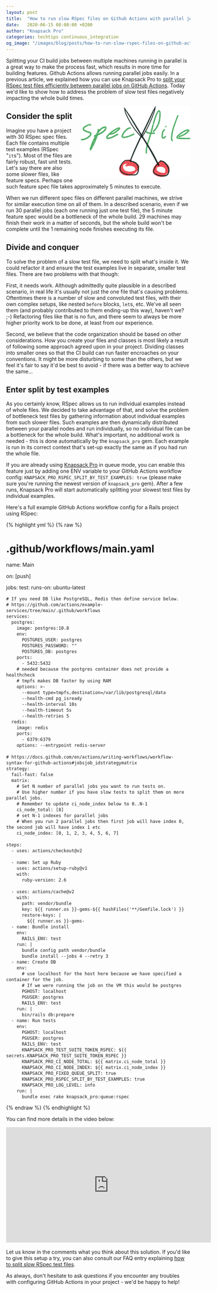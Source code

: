 ```yaml
---
layout: post
title:  "How to run slow RSpec files on Github Actions with parallel jobs by doing an auto split of the spec file by test examples"
date:   2020-06-15 08:00:00 +0200
author: "Knapsack Pro"
categories: techtips continuous_integration
og_image: "/images/blog/posts/how-to-run-slow-rspec-files-on-github-actions-with-parallel-jobs-by-doing-an-auto-split-of-the-spec-file-by-test-examples/cut-spec-file.jpeg"
---
```


Splitting your CI build jobs between multiple machines running in parallel is a great way to make the process fast, which results in more time for building features. Github Actions allows running parallel jobs easily. In a previous article, we explained how you can use Knapsack Pro to [split your RSpec test files efficiently between parallel jobs on GitHub Actions](/2019/how-to-run-rspec-on-github-actions-for-ruby-on-rails-app-using-parallel-jobs). Today we'd like to show how to address the problem of slow test files negatively impacting the whole build times.

<img src="/images/blog/posts/how-to-run-slow-rspec-files-on-github-actions-with-parallel-jobs-by-doing-an-auto-split-of-the-spec-file-by-test-examples/cut-spec-file.jpeg" style="width:300px;margin-left: 15px;float:right;" alt="GitHub, Actions, RSpec, spec file, test file, cut, scissors" />

## Consider the split

Imagine you have a project with 30 RSpec spec files. Each file contains multiple test examples (RSpec "`it`s"). Most of the files are fairly robust, fast unit tests. Let's say there are also some slower files, like feature specs. Perhaps one such feature spec file takes approximately 5 minutes to execute.

When we run different spec files on different parallel machines, we strive for similar execution time on all of them. In a described scenario, even if we run 30 parallel jobs (each one running just one test file), the 5 minute feature spec would be a bottleneck of the whole build. 29 machines may finish their work in a matter of seconds, but the whole build won't be complete until the 1 remaining node finishes executing its file.

## Divide and conquer

To solve the problem of a slow test file, we need to split what's inside it. We could refactor it and ensure the test examples live in separate, smaller test files. There are two problems with that though:

First, it needs work. Although admittedly quite plausible in a described scenario, in real life it's usually not just the one file that's causing problems. Oftentimes there is a number of slow and convoluted test files, with their own complex setups, like nested `before` blocks, `let`s, etc. We've all seen them (and probably contributed to them ending-up this way), haven't we? ;-) Refactoring files like that is no fun, and there seem to always be more higher priority work to be done, at least from our experience.

Second, we believe that the code organization should be based on other considerations. How you create your files and classes is most likely a result of following some approach agreed upon in your project. Dividing classes into smaller ones so that the CI build can run faster encroaches on your conventions. It might be more disturbing to some than the others, but we feel it's fair to say it'd be best to avoid - if there was a better way to achieve the same...

## Enter split by test examples

As you certainly know, RSpec allows us to run individual examples instead of whole files. We decided to take advantage of that, and solve the problem of bottleneck test files by gathering information about individual examples from such slower files. Such examples are then dynamically distributed between your parallel nodes and run individually, so no individual file can be a bottleneck for the whole build. What's important, no additional work is needed - this is done automatically by the `knapsack_pro` gem. Each example is run in its correct context that's set-up exactly the same as if you had run the whole file.

If you are already using [Knapsack Pro](https://knapsackpro.com?utm_source=docs_knapsackpro&utm_medium=blog_post&utm_campaign=how-to-run-slow-rspec-files-on-github-actions-with-parallel-jobs-by-doing-an-auto-split-of-the-spec-file-by-test-examples) in queue mode, you can enable this feature just by adding one ENV variable to your GitHub Actions workflow config: `KNAPSACK_PRO_RSPEC_SPLIT_BY_TEST_EXAMPLES: true` (please make sure you're running the newest version of `knapsack_pro` gem). After a few runs, Knapsack Pro will start automatically splitting your slowest test files by individual examples.

Here's a full example GitHub Actions workflow config for a Rails project using RSpec:

{% highlight yml %}
{% raw %}
# .github/workflows/main.yaml

name: Main

on: [push]

jobs:
  test:
    runs-on: ubuntu-latest

    # If you need DB like PostgreSQL, Redis then define service below.
    # https://github.com/actions/example-services/tree/main/.github/workflows
    services:
      postgres:
        image: postgres:10.8
        env:
          POSTGRES_USER: postgres
          POSTGRES_PASSWORD: ""
          POSTGRES_DB: postgres
        ports:
          - 5432:5432
        # needed because the postgres container does not provide a healthcheck
        # tmpfs makes DB faster by using RAM
        options: >-
          --mount type=tmpfs,destination=/var/lib/postgresql/data
          --health-cmd pg_isready
          --health-interval 10s
          --health-timeout 5s
          --health-retries 5
      redis:
        image: redis
        ports:
          - 6379:6379
        options: --entrypoint redis-server

    # https://docs.github.com/en/actions/writing-workflows/workflow-syntax-for-github-actions#jobsjob_idstrategymatrix
    strategy:
      fail-fast: false
      matrix:
        # Set N number of parallel jobs you want to run tests on.
        # Use higher number if you have slow tests to split them on more parallel jobs.
        # Remember to update ci_node_index below to 0..N-1
        ci_node_total: [8]
        # set N-1 indexes for parallel jobs
        # When you run 2 parallel jobs then first job will have index 0, the second job will have index 1 etc
        ci_node_index: [0, 1, 2, 3, 4, 5, 6, 7]

    steps:
      - uses: actions/checkout@v2

      - name: Set up Ruby
        uses: actions/setup-ruby@v1
        with:
          ruby-version: 2.6

      - uses: actions/cache@v2
        with:
          path: vendor/bundle
          key: ${{ runner.os }}-gems-${{ hashFiles('**/Gemfile.lock') }}
          restore-keys: |
            ${{ runner.os }}-gems-
      - name: Bundle install
        env:
          RAILS_ENV: test
        run: |
          bundle config path vendor/bundle
          bundle install --jobs 4 --retry 3
      - name: Create DB
        env:
          # use localhost for the host here because we have specified a container for the job.
          # If we were running the job on the VM this would be postgres
          PGHOST: localhost
          PGUSER: postgres
          RAILS_ENV: test
        run: |
          bin/rails db:prepare
      - name: Run tests
        env:
          PGHOST: localhost
          PGUSER: postgres
          RAILS_ENV: test
          KNAPSACK_PRO_TEST_SUITE_TOKEN_RSPEC: ${{ secrets.KNAPSACK_PRO_TEST_SUITE_TOKEN_RSPEC }}
          KNAPSACK_PRO_CI_NODE_TOTAL: ${{ matrix.ci_node_total }}
          KNAPSACK_PRO_CI_NODE_INDEX: ${{ matrix.ci_node_index }}
          KNAPSACK_PRO_FIXED_QUEUE_SPLIT: true
          KNAPSACK_PRO_RSPEC_SPLIT_BY_TEST_EXAMPLES: true
          KNAPSACK_PRO_LOG_LEVEL: info
        run: |
          bundle exec rake knapsack_pro:queue:rspec
{% endraw %}
{% endhighlight %}

You can find more details in the video below:
<iframe width="560" height="315" src="https://www.youtube.com/embed/N7i2FF0DSIw" frameborder="0" allow="accelerometer; autoplay; encrypted-media; gyroscope; picture-in-picture" allowfullscreen></iframe>

Let us know in the comments what you think about this solution. If you'd like to give this setup a try, you can also consult our FAQ entry  explaining [how to split slow RSpec test files](https://knapsackpro.com/faq/question/how-to-split-slow-rspec-test-files-by-test-examples-by-individual-it?utm_source=docs_knapsackpro&utm_medium=blog_post&utm_campaign=how-to-run-slow-rspec-files-on-github-actions-with-parallel-jobs-by-doing-an-auto-split-of-the-spec-file-by-test-examples).

As always, don't hesitate to ask questions if you encounter any troubles with configuring GitHub Actions in your project - we'd be happy to help!
